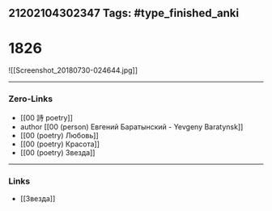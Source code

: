 21202104302347
Tags: #type_finished_anki 
---
# 1826

![[Screenshot_20180730-024644.jpg]]

---
### Zero-Links
- [[00 詩 poetry]]
- author [[00 (person) Евгений Баратынский - Yevgeny Baratynsk]]
- [[00 (poetry) Любовь]]
- [[00 (poetry) Красота]]
- [[00 (poetry) Звезда]]
---
### Links
- [[Звезда]]
